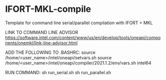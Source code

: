 # IFORT-MKL-compile
Template for command line serial/parallel compilation with IFORT + MKL

LINK TO COMMAND LINE ADVISOR
https://software.intel.com/content/www/us/en/develop/tools/oneapi/components/onemkl/link-line-advisor.html

ADD THE FOLLOWING TO .BASHRC:
source /home/<user_name>/intel/oneapi/setvars.sh 
source /home/<user_name>/intel/oneapi/compiler/2021.1.2/env/vars.sh intel64

RUN COMMAND:
sh run_serial.sh
sh run_parallel.sh

